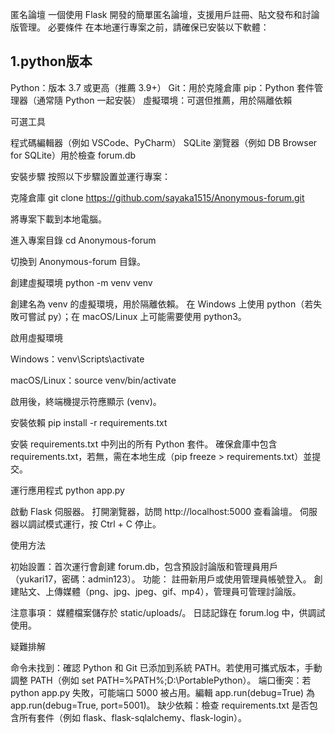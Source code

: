 匿名論壇
一個使用 Flask 開發的簡單匿名論壇，支援用戶註冊、貼文發布和討論版管理。
必要條件
在本地運行專案之前，請確保已安裝以下軟體：

**1.python版本**
----------------------------------------
Python：版本 3.7 或更高（推薦 3.9+）
Git：用於克隆倉庫
pip：Python 套件管理器（通常隨 Python 一起安裝）
虛擬環境：可選但推薦，用於隔離依賴

可選工具

程式碼編輯器（例如 VSCode、PyCharm）
SQLite 瀏覽器（例如 DB Browser for SQLite）用於檢查 forum.db

安裝步驟
按照以下步驟設置並運行專案：

克隆倉庫
git clone https://github.com/sayaka1515/Anonymous-forum.git


將專案下載到本地電腦。


進入專案目錄
cd Anonymous-forum


切換到 Anonymous-forum 目錄。


創建虛擬環境
python -m venv venv


創建名為 venv 的虛擬環境，用於隔離依賴。
在 Windows 上使用 python（若失敗可嘗試 py）；在 macOS/Linux 上可能需要使用 python3。


啟用虛擬環境

Windows：venv\Scripts\activate


macOS/Linux：source venv/bin/activate


啟用後，終端機提示符應顯示 (venv)。


安裝依賴
pip install -r requirements.txt


安裝 requirements.txt 中列出的所有 Python 套件。
確保倉庫中包含 requirements.txt，若無，需在本地生成（pip freeze > requirements.txt）並提交。


運行應用程式
python app.py


啟動 Flask 伺服器。
打開瀏覽器，訪問 http://localhost:5000 查看論壇。
伺服器以調試模式運行，按 Ctrl + C 停止。



使用方法

初始設置：首次運行會創建 forum.db，包含預設討論版和管理員用戶（yukari17，密碼：admin123）。
功能：
註冊新用戶或使用管理員帳號登入。
創建貼文、上傳媒體（png、jpg、jpeg、gif、mp4），管理員可管理討論版。


注意事項：
媒體檔案儲存於 static/uploads/。
日誌記錄在 forum.log 中，供調試使用。



疑難排解

命令未找到：確認 Python 和 Git 已添加到系統 PATH。若使用可攜式版本，手動調整 PATH（例如 set PATH=%PATH%;D:\PortablePython）。
端口衝突：若 python app.py 失敗，可能端口 5000 被占用。編輯 app.run(debug=True) 為 app.run(debug=True, port=5001)。
缺少依賴：檢查 requirements.txt 是否包含所有套件（例如 flask、flask-sqlalchemy、flask-login）。
